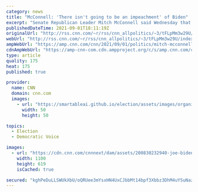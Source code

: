 ```yaml
---
category: news
title: "McConnell: 'There isn't going to be an impeachment' of Biden"
excerpt: "Senate Republican Leader Mitch McConnell said Wednesday that \"there isn't going to be an impeachment\" of President Joe Biden over the withdrawal of US troops from Afghanistan, noting that Democrats control the House and Senate.\n    \n"
publishedDateTime: 2021-09-01T18:11:19Z
originalUrl: "http://rss.cnn.com/~r/rss/cnn_allpolitics/~3/tFLpMm3w29U/index.html"
webUrl: "http://rss.cnn.com/~r/rss/cnn_allpolitics/~3/tFLpMm3w29U/index.html"
ampWebUrl: "https://amp.cnn.com/cnn/2021/09/01/politics/mitch-mcconnell-impeachment-biden/index.html"
cdnAmpWebUrl: "https://amp-cnn-com.cdn.ampproject.org/c/s/amp.cnn.com/cnn/2021/09/01/politics/mitch-mcconnell-impeachment-biden/index.html"
type: article
quality: 175
heat: 175
published: true

provider:
  name: CNN
  domain: cnn.com
  images:
    - url: "https://smartableai.github.io/election/assets/images/organizations/cnn.com-50x50.jpg"
      width: 50
      height: 50

topics:
  - Election
  - Democratic Voice

images:
  - url: "https://cdn.cnn.com/cnnnext/dam/assets/200830232940-joe-biden-mitch-mcconnell-photo-split-super-tease.jpg"
    width: 1100
    height: 619
    isCached: true

secured: "kghPeDuLLSWUkXbU/oQRUee3mYsxHN4UxCJbbMt14bpf3Xbbz3DhM4uYSuNazx/NJoL0MEiYYqtE0M5TQXh42qvD9Ri/KCBFXZg42Q3SHvm3d2hrd144DiMkqailuYioE4NDrgUrXLHP0yQBy9h3Hqg3zqpGpI3Jy/Dqsl8N9/WPej2dMprTJVXsaSZwRD/h84kQMnhKXfI4w3dW91Inz2wQQ8Stz9LkjDVvx2EVHOM2J0kmoXaRNLtqQncxLWdVEBsqxwwxvBSnUORM5aVahiPtM2BfqFXZPmCUoj/CAxmTBxouopKwIZmNi8GncR6dJcmSqfICRtTED3ojcXeBoxA38xWme9B4/hSm6hjihug=;y0ZlMai4FEUBPkcY7f+wEQ=="
---
```


